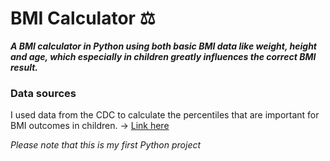 # BMI Calculator ⚖️

***A BMI calculator in Python using both basic BMI data like weight, height and age, which especially in children greatly influences the correct BMI result.***

### Data sources

I used data from the CDC to calculate the percentiles that are important for BMI outcomes in children. -> [Link here](https://www.cdc.gov/growthcharts/cdc_charts.htm)

*Please note that this is my first Python project*